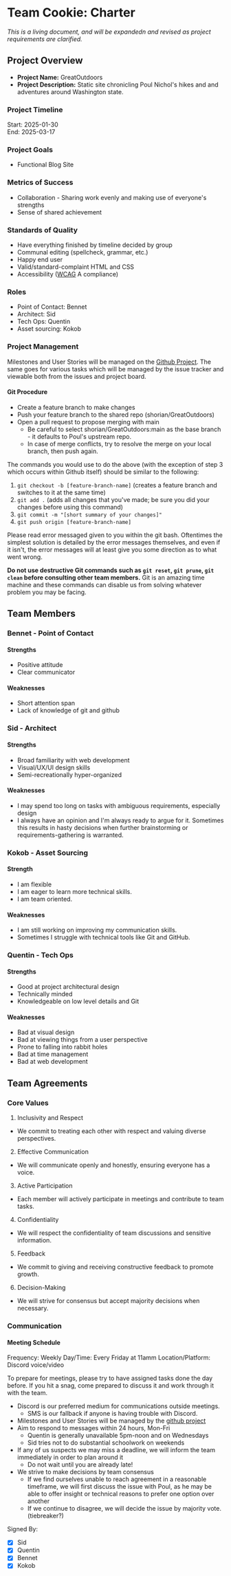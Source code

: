 # Team Cookie: Charter
*This is a living document, and will be expandedn and revised as project requirements are clarified.*

## Project Overview
- **Project Name:** GreatOutdoors
- **Project Description:** Static site chronicling Poul Nichol's hikes and and adventures around Washington state.

### Project Timeline
Start: 2025-01-30  
End: 2025-03-17

### Project Goals
- Functional Blog Site

### Metrics of Success
- Collaboration - Sharing work evenly and making use of everyone's strengths
- Sense of shared achievement

### Standards of Quality
- Have everything finished by timeline decided by group
- Communal editing (spellcheck, grammar, etc.)
- Happy end user
- Valid/standard-complaint HTML and CSS
- Accessibility ([WCAG](https://www.w3.org/WAI/standards-guidelines/wcag/) A compliance)

### Roles
- Point of Contact: Bennet
- Architect: Sid
- Tech Ops: Quentin
- Asset sourcing: Kokob

### Project Management
Milestones and User Stories will be managed on the [Github Project](https://github.com/users/shorian/projects/1/views/1). The same goes for various tasks which will be managed by the issue tracker and viewable both from the issues and project board.

#### Git Procedure
- Create a feature branch to make changes
- Push your feature branch to the shared repo (shorian/GreatOutdoors)
- Open a pull request to propose merging with main
  - Be careful to select shorian/GreatOutdoors:main as the base branch - it defaults to Poul's upstream repo.
  - In case of merge conflicts, try to resolve the merge on your local branch, then push again.

The commands you would use to do the above (with the exception of step 3 which occurs within Github itself) should be similar to the following:
1. `git checkout -b [feature-branch-name]` (creates a feature branch and switches to it at the same time)
2. `git add .` (adds all changes that you've made; be sure you did your changes before using this command)
3. `git commit -m "[short summary of your changes]"`
4. `git push origin [feature-branch-name]`

Please read error messaged given to you within the git bash. Oftentimes the simplest solution is detailed by the error messages themselves, and even if it isn't, the error messages will at least give you some direction as to what went wrong.

**Do not use destructive Git commands such as `git reset`, `git prune`, `git clean` before consulting other team members.** Git is an amazing time machine and these commands can disable us from solving whatever problem you may be facing.

## Team Members
### Bennet - Point of Contact

#### Strengths
- Positive attitude
- Clear communicator

#### Weaknesses
- Short attention span
- Lack of knowledge of git and github

### Sid - Architect

#### Strengths
- Broad familiarity with web development
- Visual/UX/UI design skills
- Semi-recreationally hyper-organized

#### Weaknesses
- I may spend too long on tasks with ambiguous requirements, especially design
- I always have an opinion and I'm always ready to argue for it. Sometimes this results in hasty decisions when further brainstorming or requirements-gathering is warranted.

### Kokob - Asset Sourcing

#### Strength
- I am flexible
- I am eager to learn more technical skills.
- I am team oriented.

#### Weaknesses
- I am still working on improving my communication skills.
- Sometimes I struggle with technical tools like Git and GitHub.

### Quentin - Tech Ops

#### Strengths
- Good at project architectural design
- Technically minded
- Knowledgeable on low level details and Git

#### Weaknesses
- Bad at visual design
- Bad at viewing things from a user perspective
- Prone to falling into rabbit holes
- Bad at time management
- Bad at web development

## Team Agreements

### Core Values

1. Inclusivity and Respect
  - We commit to treating each other with respect and valuing diverse perspectives.
2. Effective Communication
  - We will communicate openly and honestly, ensuring everyone has a voice.
3. Active Participation
  - Each member will actively participate in meetings and contribute to team tasks.
4. Confidentiality
  - We will respect the confidentiality of team discussions and sensitive information.
5. Feedback
  - We commit to giving and receiving constructive feedback to promote growth.
6. Decision-Making
  - We will strive for consensus but accept majority decisions when necessary.

### Communication

#### Meeting Schedule

Frequency: Weekly
Day/Time: Every Friday at 11amm
Location/Platform: Discord voice/video

To prepare for meetings, please try to have assigned tasks done the day before. If you hit a snag, come prepared to discuss it and work through it with the team.

- Discord is our preferred medium for communications outside meetings.
  - SMS is our fallback if anyone is having trouble with Discord.
- Milestones and User Stories will be managed by the [github project](https://github.com/users/shorian/projects/1/views/1)
- Aim to respond to messages within 24 hours, Mon-Fri
  - Quentin is generally unavailable 5pm-noon and on Wednesdays
  - Sid tries not to do substantial schoolwork on weekends
- If any of us suspects we may miss a deadline, we will inform the team immediately in order to plan around it
  - Do not wait until you are already late!
- We strive to make decisions by team consensus
  - If we find ourselves unable to reach agreement in a reasonable timeframe, we will first discuss the issue with Poul, as he may be able to offer insight or technical reasons to prefer one option over another
  - If we continue to disagree, we will decide the issue by majority vote. (tiebreaker?)

Signed By:
- [x] Sid
- [x] Quentin
- [x] Bennet
- [x] Kokob
